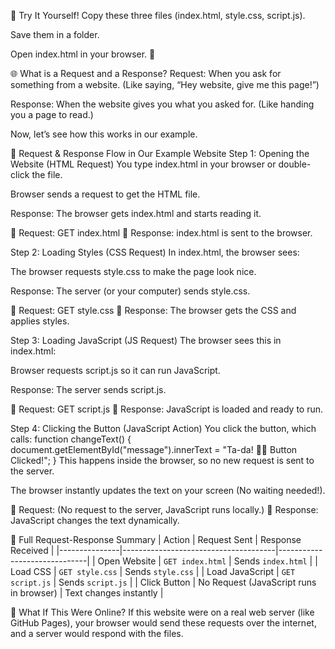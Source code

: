
🎯 Try It Yourself!
Copy these three files (index.html, style.css, script.js).

Save them in a folder.

Open index.html in your browser. 🎉

🌐 What is a Request and a Response?
Request: When you ask for something from a website. (Like saying, “Hey website, give me this page!”)

Response: When the website gives you what you asked for. (Like handing you a page to read.)

Now, let’s see how this works in our example.

🚀 Request & Response Flow in Our Example Website
Step 1: Opening the Website (HTML Request)
You type index.html in your browser or double-click the file.

Browser sends a request to get the HTML file.

Response: The browser gets index.html and starts reading it.

🔹 Request: GET index.html
🔹 Response: index.html is sent to the browser.

Step 2: Loading Styles (CSS Request)
In index.html, the browser sees:
<link rel="stylesheet" href="style.css">
The browser requests style.css to make the page look nice.

Response: The server (or your computer) sends style.css.

🔹 Request: GET style.css
🔹 Response: The browser gets the CSS and applies styles.

Step 3: Loading JavaScript (JS Request)
The browser sees this in index.html:
<script src="script.js"></script>
Browser requests script.js so it can run JavaScript.

Response: The server sends script.js.

🔹 Request: GET script.js
🔹 Response: JavaScript is loaded and ready to run.

Step 4: Clicking the Button (JavaScript Action)
You click the button, which calls:
function changeText() {
    document.getElementById("message").innerText = "Ta-da! 🎩✨ Button Clicked!";
}
This happens inside the browser, so no new request is sent to the server.

The browser instantly updates the text on your screen (No waiting needed!).

🔹 Request: (No request to the server, JavaScript runs locally.)
🔹 Response: JavaScript changes the text dynamically.

🚀 Full Request-Response Summary
| Action         | Request Sent                          | Response Received            |
|---------------|--------------------------------------|------------------------------|
| Open Website  | `GET index.html`                     | Sends `index.html`           |
| Load CSS      | `GET style.css`                      | Sends `style.css`            |
| Load JavaScript | `GET script.js`                    | Sends `script.js`            |
| Click Button  | No Request (JavaScript runs in browser) | Text changes instantly     |


🤔 What If This Were Online?
If this website were on a real web server (like GitHub Pages), your browser would send these requests over the internet, and a server would respond with the files.


